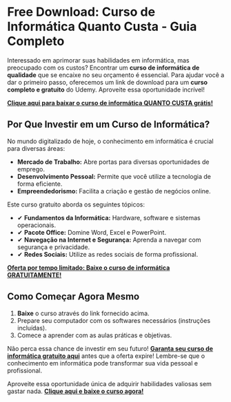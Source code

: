 # Free Download: Curso de Informática Quanto Custa - Guia Completo

Interessado em aprimorar suas habilidades em informática, mas preocupado com os custos? Encontrar um **curso de informática de qualidade** que se encaixe no seu orçamento é essencial. Para ajudar você a dar o primeiro passo, oferecemos um link de download para um **curso completo e gratuito** do Udemy. Aproveite essa oportunidade incrível!

[**Clique aqui para baixar o curso de informática QUANTO CUSTA grátis!**](https://udemywork.com/curso-de-informatica-quanto-custa)

## Por Que Investir em um Curso de Informática?

No mundo digitalizado de hoje, o conhecimento em informática é crucial para diversas áreas:

*   **Mercado de Trabalho:** Abre portas para diversas oportunidades de emprego.
*   **Desenvolvimento Pessoal:** Permite que você utilize a tecnologia de forma eficiente.
*   **Empreendedorismo:** Facilita a criação e gestão de negócios online.

Este curso gratuito aborda os seguintes tópicos:

*   ✔ **Fundamentos da Informática:** Hardware, software e sistemas operacionais.
*   ✔ **Pacote Office:** Domine Word, Excel e PowerPoint.
*   ✔ **Navegação na Internet e Segurança:** Aprenda a navegar com segurança e privacidade.
*   ✔ **Redes Sociais:** Utilize as redes sociais de forma profissional.

[**Oferta por tempo limitado: Baixe o curso de informática GRATUITAMENTE!**](https://udemywork.com/curso-de-informatica-quanto-custa)

## Como Começar Agora Mesmo

1.  **Baixe** o curso através do link fornecido acima.
2.  Prepare seu computador com os softwares necessários (instruções incluídas).
3.  Comece a aprender com as aulas práticas e objetivas.

Não perca essa chance de investir em seu futuro! **[Garanta seu curso de informática gratuito aqui](https://udemywork.com/curso-de-informatica-quanto-custa)** antes que a oferta expire! Lembre-se que o conhecimento em informática pode transformar sua vida pessoal e profissional.

Aproveite essa oportunidade única de adquirir habilidades valiosas sem gastar nada. **[Clique aqui e baixe o curso agora!](https://udemywork.com/curso-de-informatica-quanto-custa)**
